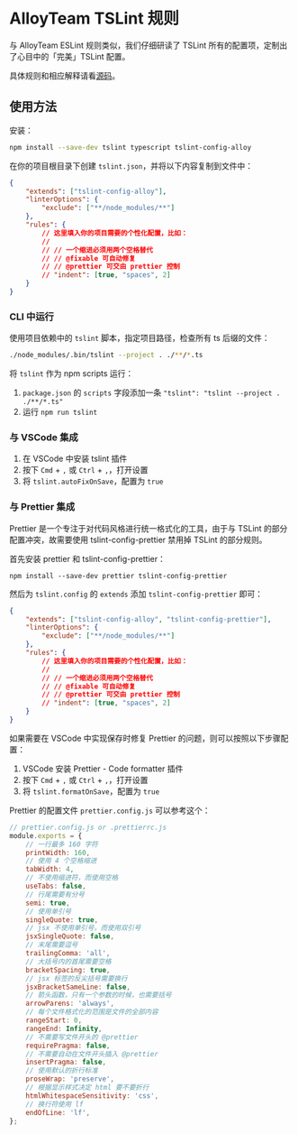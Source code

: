 # AlloyTeam TSLint 规则

与 AlloyTeam ESLint 规则类似，我们仔细研读了 TSLint 所有的配置项，定制出了心目中的「完美」TSLint 配置。

具体规则和相应解释请看[源码](https://github.com/AlloyTeam/tslint-config-alloy/blob/master/index.js)。

## 使用方法

安装：

```bash
npm install --save-dev tslint typescript tslint-config-alloy
```

在你的项目根目录下创建 `tslint.json`，并将以下内容复制到文件中：

```json
{
    "extends": ["tslint-config-alloy"],
    "linterOptions": {
        "exclude": ["**/node_modules/**"]
    },
    "rules": {
        // 这里填入你的项目需要的个性化配置，比如：
        //
        // // 一个缩进必须用两个空格替代
        // // @fixable 可自动修复
        // // @prettier 可交由 prettier 控制
        // "indent": [true, "spaces", 2]
    }
}
```

### CLI 中运行

使用项目依赖中的 `tslint` 脚本，指定项目路径，检查所有 ts 后缀的文件：

```bash
./node_modules/.bin/tslint --project . ./**/*.ts
```

将 `tslint` 作为 npm scripts 运行：

1. `package.json` 的 `scripts` 字段添加一条 `"tslint": "tslint --project . ./**/*.ts"`
2. 运行 `npm run tslint`

### 与 VSCode 集成

1. 在 VSCode 中安装 tslint 插件
2. 按下 `Cmd` + `,` 或 `Ctrl` + `,`，打开设置
3. 将 `tslint.autoFixOnSave`，配置为 `true`

### 与 Prettier 集成

Prettier 是一个专注于对代码风格进行统一格式化的工具，由于与 TSLint 的部分配置冲突，故需要使用 tslint-config-prettier 禁用掉 TSLint 的部分规则。

首先安装 prettier 和 tslint-config-prettier：

```
npm install --save-dev prettier tslint-config-prettier
```

然后为 `tslint.config` 的 `extends` 添加 `tslint-config-prettier` 即可：

```json
{
    "extends": ["tslint-config-alloy", "tslint-config-prettier"],
    "linterOptions": {
        "exclude": ["**/node_modules/**"]
    },
    "rules": {
        // 这里填入你的项目需要的个性化配置，比如：
        //
        // // 一个缩进必须用两个空格替代
        // // @fixable 可自动修复
        // // @prettier 可交由 prettier 控制
        // "indent": [true, "spaces", 2]
    }
}
```

如果需要在 VSCode 中实现保存时修复 Prettier 的问题，则可以按照以下步骤配置：

1. VSCode 安装 Prettier - Code formatter 插件
2. 按下 `Cmd` + `,` 或 `Ctrl` + `,`，打开设置
3. 将 `tslint.formatOnSave`，配置为 `true`

Prettier 的配置文件 `prettier.config.js` 可以参考这个：

```js
// prettier.config.js or .prettierrc.js
module.exports = {
    // 一行最多 160 字符
    printWidth: 160,
    // 使用 4 个空格缩进
    tabWidth: 4,
    // 不使用缩进符，而使用空格
    useTabs: false,
    // 行尾需要有分号
    semi: true,
    // 使用单引号
    singleQuote: true,
    // jsx 不使用单引号，而使用双引号
    jsxSingleQuote: false,
    // 末尾需要逗号
    trailingComma: 'all',
    // 大括号内的首尾需要空格
    bracketSpacing: true,
    // jsx 标签的反尖括号需要换行
    jsxBracketSameLine: false,
    // 箭头函数，只有一个参数的时候，也需要括号
    arrowParens: 'always',
    // 每个文件格式化的范围是文件的全部内容
    rangeStart: 0,
    rangeEnd: Infinity,
    // 不需要写文件开头的 @prettier
    requirePragma: false,
    // 不需要自动在文件开头插入 @prettier
    insertPragma: false,
    // 使用默认的折行标准
    proseWrap: 'preserve',
    // 根据显示样式决定 html 要不要折行
    htmlWhitespaceSensitivity: 'css',
    // 换行符使用 lf
    endOfLine: 'lf',
};
```
